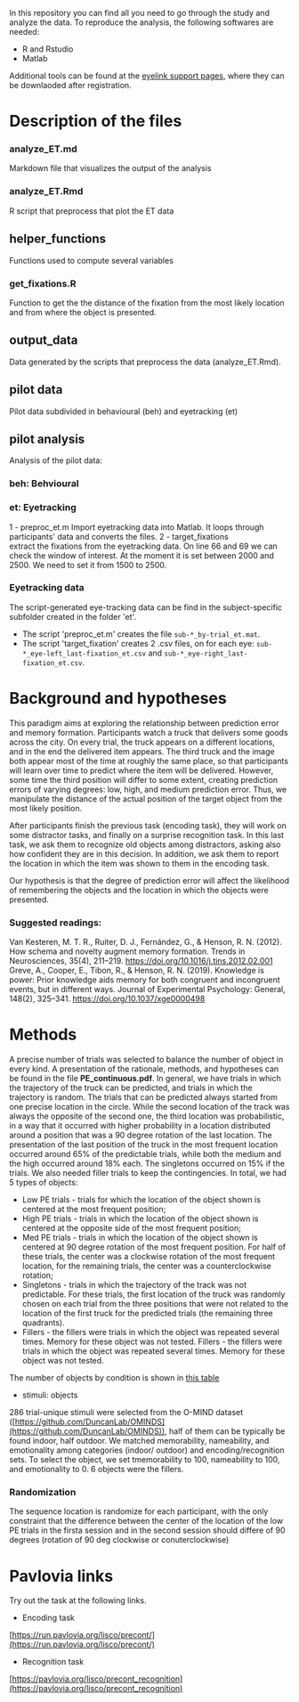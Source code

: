 In this repository you can find all you need to go through the study and analyze the data. 
To reproduce the analysis, the following softwares are needed:
- R and Rstudio
- Matlab

Additional tools can be found at the [eyelink support pages](https://www.sr-research.com/support/thread-7769.html), where they can be downlaoded after registration. 

# Description of the files 

### analyze_ET.md
Markdown file that visualizes the output of the analysis 

### analyze_ET.Rmd
R script that preprocess that plot the ET data

## helper_functions
Functions used to compute several variables

### get_fixations.R
Function to get the the distance of the fixation from the most likely location and from where the object is presented. 

## output_data
Data generated by the scripts that preprocess the data (analyze_ET.Rmd). 

## pilot data
Pilot data subdivided in behavioural (beh) and eyetracking (et)

## pilot analysis 
Analysis of the pilot data:
### beh: Behvioural

### et: Eyetracking
1 - preproc_et.m
Import eyetracking data into Matlab. It loops through participants' data and converts the files. 
2 - target_fixations   
extract the fixations from the eyetracking data. On line 66 and 69 we can check the window of interest. 
At the moment it is set between 2000 and 2500. We need to set it from 1500 to 2500. 

### Eyetracking data
The script-generated eye-tracking data can be find in the subject-specific subfolder created in the folder 'et'. 
- The script 'preproc_et.m' creates the file `sub-*_by-trial_et.mat`.
- The script 'target_fixation' creates 2 .csv files, on for each eye: `sub-*_eye-left_last-fixation_et.csv` and `sub-*_eye-right_last-fixation_et.csv`.

# Background and hypotheses
This paradigm aims at exploring the relationship between prediction error and memory formation. Participants watch a truck that delivers some goods across the city. On every trial, the truck appears on a different locations, and in the end the delivered item appears. The third truck and the image both appear most of the time at roughly the same place, so that participants will learn over time to predict where the item will be delivered. However, some time the third position will differ to some extent, creating prediction errors of varying degrees: low, high, and medium prediction error. Thus, we manipulate the distance of the actual position of the target object from the most likely position.

After participants finish the previous task (encoding task), they will work on some distractor tasks, and finally on a surprise recognition task. In this last task, we 
ask them to recognize old objects among distractors, asking also how confident they are in this decision. In addition, we ask them to report the location in which the item was shown to them in the encoding task. 

Our hypothesis is that the degree of prediction error will affect the likelihood of remembering the objects and the location in which the objects were presented.  

### Suggested readings:
Van Kesteren, M. T. R., Ruiter, D. J., Fernández, G., & Henson, R. N. (2012). How schema and novelty augment memory formation. Trends in Neurosciences, 35(4), 211–219. https://doi.org/10.1016/j.tins.2012.02.001
Greve, A., Cooper, E., Tibon, R., & Henson, R. N. (2019). Knowledge is power: Prior knowledge aids memory for both congruent and incongruent events, but in different ways. Journal of Experimental Psychology: General, 148(2), 325–341. https://doi.org/10.1037/xge0000498

# Methods
A precise number of trials was selected to balance the number of object in every kind. 
A presentation of the rationale, methods, and hypotheses can be found in the file **PE_continuous.pdf**. 
In general, we have trials in which the trajectory of the truck can be predicted, and trials in which the trajectory is random. The trials that can be predicted always started from one precise location in the circle. While the second location of the track was always the opposite of the second one, the third location was probabilistic, in a way that it occurred with higher probability in a location distributed around a position that was a 90 degree rotation of the last location. The presentation of the last position of the truck in the most frequent location occurred around 65% of the predictable trials, while both the medium and the high occurred around 18% each. The singletons occurred on 15% if the trials. We also needed filler trials to keep the contingencies.
In total, we had 5 types of objects:
- Low PE trials - trials for which the location of the object shown is centered at the most frequent position;
- High PE trials - trials in which the location of the object shown is centered at the opposite side of the most frequent position;
- Med PE trials - trials in which the location of the object shown is centered at 90 degree rotation of the most frequent position. For half of these trials, the center  was a clockwise rotation of the most frequent location, for the remaining trials, the center was a counterclockwise rotation;
-  Singletons - trials in which the trajectory of the track was not predictable. For these trials, the first location of the truck was randomly chosen on each trial from the three positions that were not related to the location of the first truck for the predicted trials (the remaining three quadrants). 
- Fillers - the fillers were trials in which the object was repeated several times. Memory for these object was not tested. 
Fillers - the fillers were trials in which the object was repeated several times. Memory for these object was not tested. 

The number of objects by condition is shown in [this table](https://docs.google.com/spreadsheets/d/10szpl7Acpfk214BrrkESz3qWiMNZlOYykrZ2BMouk8s/edit?usp=drivesdk)

- stimuli: objects

286 trial-unique stimuli were selected from the O-MIND dataset ([https://github.com/DuncanLab/OMINDS](https://github.com/DuncanLab/OMINDS)), half of them can be typically be found indoor, half outdoor. We matched memorability, nameability, and  emotionality among categories (indoor/ outdoor) and encoding/recognition sets. To select the object, we set tmemorability to 100, nameability to 100, and emotionality to 0. 6 objects were the fillers.


### Randomization
The sequence location is randomize for each participant, with the only constraint that the difference between the center of the location of the low PE trials in the firsta session and in the second session should differe of 90 degrees (rotation of 90 deg clockwise or conuterclockwise)

# Pavlovia links
Try out the task at the following links. 

- Encoding task 

[https://run.pavlovia.org/lisco/precont/](https://run.pavlovia.org/lisco/precont/)

- Recognition task

[https://pavlovia.org/lisco/precont_recognition](https://pavlovia.org/lisco/precont_recognition)


